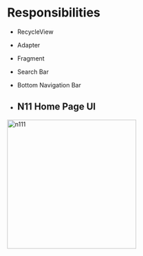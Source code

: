 
# Responsibilities 
- RecycleView
- Adapter
- Fragment
- Search Bar
- Bottom Navigation Bar

- ## N11 Home Page UI
<div>
<img  src="https://github.com/ozenkadir/TechCareer-KotlinBootcamp-HW6-N11-UI-CLONE/assets/92018201/dcf2fad4-114d-4038-9d74-ec9ee8acdff8" alt="n111" width="300"/>
</div>
